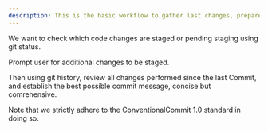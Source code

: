 ```yaml
---
description: This is the basic workflow to gather last changes, prepare a relevant commit message and commit the staged code changes
---
```


We want to check which code changes are staged or pending staging using git status.

Prompt user for additional changes to be staged.

Then using git history, review all changes performed since the last Commit, and establish the best possible commit message, concise but comrehensive.

Note that we strictly adhere to the ConventionalCommit 1.0 standard in doing so.

